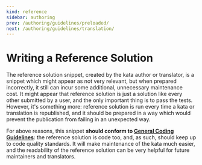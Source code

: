 ```yaml
---
kind: reference
sidebar: authoring
prev: /authoring/guidelines/preloaded/
next: /authoring/guidelines/translation/
---
```


# Writing a Reference Solution

The reference solution snippet, created by the kata author or translator, is a snippet which might appear as not very relevant, but when prepared incorrectly, it still can incur some additional, unnecessary maintenance cost. It might appear that reference solution is just a solution like every other submitted by a user, and the only important thing is to pass the tests. However, it's something more: reference solution is run every time a kata or translation is republished, and it should be prepared in a way which would prevent the publication from failing in an unexpected way.

For above reasons, this snippet **should conform to [General Coding Guidelines][authoring-guidelines-general-coding]**: the reference solution is code too, and, as such, should keep up to code quality standards. It will make maintenance of the kata much easier, and the readability of the reference solution can be very helpful for future maintainers and translators.

[authoring-guidelines-general-coding]: /authoring/guidelines/coding/
